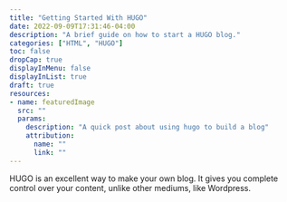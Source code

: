 ```yaml
---
title: "Getting Started With HUGO"
date: 2022-09-09T17:31:46-04:00
description: "A brief guide on how to start a HUGO blog."
categories: ["HTML", "HUGO"]
toc: false
dropCap: true
displayInMenu: false
displayInList: true
draft: true 
resources:
- name: featuredImage
  src: ""
  params:
    description: "A quick post about using hugo to build a blog"
    attribution:
      name: ""
      link: ""
---
```


HUGO is an excellent way to make your own blog. It gives you complete control
over your content, unlike other mediums, like Wordpress.

